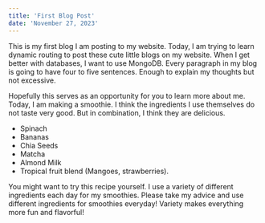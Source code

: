 ```yaml
---
title: 'First Blog Post'
date: 'November 27, 2023'
---
```


This is my first blog I am posting to my website. Today, I am trying to learn dynamic routing to post these cute little blogs on my website. When I get better with databases, I want to use MongoDB. Every paragraph in my blog is going to have four to five sentences. Enough to explain my
thoughts but not excessive.

Hopefully this serves as an opportunity for you to learn more about me. Today, I am making a smoothie. I think the ingredients I use themselves
do not taste very good. But in combination, I think they are delicious.

- Spinach
- Bananas
- Chia Seeds
- Matcha
- Almond Milk
- Tropical fruit blend (Mangoes, strawberries).

You might want to try this recipe yourself. I use a variety of different ingredients each day for my smoothies. Please take my advice and use different ingredients for smoothies everyday! Variety makes everything more fun and flavorful!